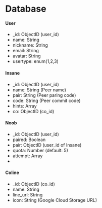 # Database

#### User
- _id: ObjectID (user_id)
- name: String
- nickname: String
- email: String
- avatar: String
- usertype: enum(1,2,3)

#### Insane
- _id: ObjectID (user_id)
- name: String (Peer name)
- pair: String (Peer paring code)
- code: String (Peer commit code)
- hints: Array
- co: ObjectID (co_id)

#### Noob
- _id: ObjectID (user_id)
- paired: Boolean
- pair: ObjectID (user_id of Insane)
- quota: Number (default: 5)
- attempt: Array
- 

#### Coline
- _id: ObjectID (co_id)
- name: String
- line_url: String
- icon: String (Google Cloud Storage URL)

#### 